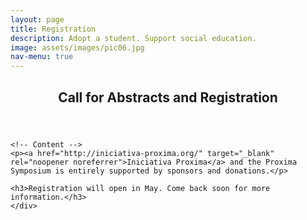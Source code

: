 ```yaml
---
layout: page
title: Registration
description: Adopt a student. Support social education.
image: assets/images/pic06.jpg
nav-menu: true
---
```


<!-- Main -->
<div id="main" class="alt">

<!-- One -->
<section id="one">
	<div class="inner">
		<header class="major">
			<h1>Call for Abstracts and Registration</h1>
		</header>

	<!-- Content -->
	<p><a href="http://iniciativa-proxima.org/" target="_blank" rel="noopener noreferrer">Iniciativa Proxima</a> and the Proxima Symposium is entirely supported by sponsors and donations.</p>
	
	<h3>Registration will open in May. Come back soon for more information.</h3>
	</div>
</section>
</div>